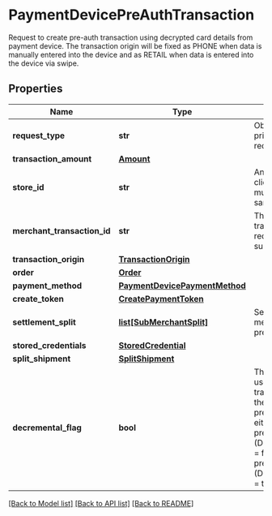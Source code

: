 # PaymentDevicePreAuthTransaction

Request to create pre-auth transaction using decrypted card details from payment device. The transaction origin will be fixed as PHONE when data is manually entered into the device and as RETAIL when data is entered into the device via swipe.
## Properties
Name | Type | Description | Notes
------------ | ------------- | ------------- | -------------
**request_type** | **str** | Object name of the primary transaction request. | 
**transaction_amount** | [**Amount**](Amount.md) |  | 
**store_id** | **str** | An optional outlet ID for clients that support multiple stores in the same app. | [optional] 
**merchant_transaction_id** | **str** | The unique merchant transaction ID from the request header, if supplied. | [optional] 
**transaction_origin** | [**TransactionOrigin**](TransactionOrigin.md) |  | [optional] 
**order** | [**Order**](Order.md) |  | [optional] 
**payment_method** | [**PaymentDevicePaymentMethod**](PaymentDevicePaymentMethod.md) |  | 
**create_token** | [**CreatePaymentToken**](CreatePaymentToken.md) |  | [optional] 
**settlement_split** | [**list[SubMerchantSplit]**](SubMerchantSplit.md) | Settle with multiple sub-merchants, sale and preAuth only. | [optional] 
**stored_credentials** | [**StoredCredential**](StoredCredential.md) |  | [optional] 
**split_shipment** | [**SplitShipment**](SplitShipment.md) |  | [optional] 
**decremental_flag** | **bool** | This flag can only be used in a preAuth transaction that updates the amount of a previous preAuth transaction to either increase the preAuth amount (DecrementalPreAuthFlag &#x3D; false) or decrease the preAuth amount (DecrementalPreAuthFlag &#x3D; true). | [optional] [default to False]

[[Back to Model list]](../README.md#documentation-for-models) [[Back to API list]](../README.md#documentation-for-api-endpoints) [[Back to README]](../README.md)



